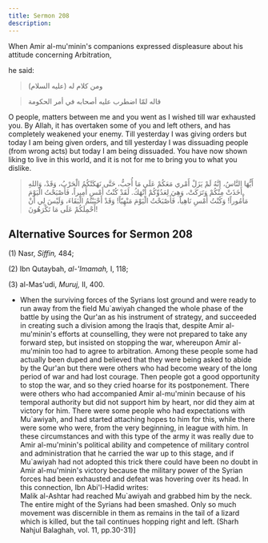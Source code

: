 ```yaml
---
title: Sermon 208
description: 
---
```


When Amir al-mu\'minin\'s companions expressed displeasure about his
attitude concerning Arbitration,

he said:

> ومن كلام له (عليه السلام)

> قاله لمّا اضطرب عليه أصحابه في أمر الحكومة

O people, matters between me and you went as I wished till war exhausted
you. By Allah, it has overtaken some of you and left others, and has
completely weakened your enemy. Till yesterday I was giving orders but
today I am being given orders, and till yesterday I was dissuading
people (from wrong acts) but today I am being dissuaded. You have now
shown liking to live in this world, and it is not for me to bring you to
what you dislike.

> أَيُّهَا النَّاسُ، إِنَّهُ لَمْ يَزَلْ أَمْري مَعَكُمْ عَلَى مَا أُحِبُّ، حَتَّى نَهَكَتْكُمُ الْحَرْبُ، وَقَدْ،
> وَاللهِ أَخَذَتْ مِنْكُمْ وَتَرَكَتْ، وَهِيَ لِعَدُوِّكُمْ أَنْهَكُ. لَقَدْ كُنْتُ أَمْسِ أَمِيراً، فَأَصْبَحْتُ
> الْيَوْمَ مَأْمُوراً! وَكُنْتُ أَمْسِ نَاهِياً، فَأَصْبَحْتُ الْيَوْمَ مَنْهِيّاً! وَقَدْ أَحْبَبْتُمُ الْبَقَاءَ،
> وَلَيْسَ لِي أَنْ أَحْمِلَكُمْ عَلَى مَا تَكْرَهُونَ!

## Alternative Sources for Sermon 208

\(1\) Nasr, *Siffin,* 484;

\(2\) Ibn Qutaybah, *al-\'Imamah,* I, 118;

\(3\) al-Mas'udi, *Muruj,* II, 400.

-  When the
    surviving forces of the Syrians lost ground and were ready to run
    away from the field Mu\`awiyah changed the whole phase of the battle
    by using the Qur\'an as his instrument of strategy, and succeeded in
    creating such a division among the Iraqis that, despite Amir
    al-mu\'minin\'s efforts at counselling, they were not prepared to
    take any forward step, but insisted on stopping the war, whereupon
    Amir al-mu\'minin too had to agree to arbitration. Among these
    people some had actually been duped and believed that they were
    being asked to abide by the Qur\'an but there were others who had
    become weary of the long period of war and had lost courage. Then
    people got a good opportunity to stop the war, and so they cried
    hoarse for its postponement. There were others who had accompanied
    Amir al-mu\'minin because of his temporal authority but did not
    support him by heart, nor did they aim at victory for him. There
    were some people who had expectations with Mu\`awiyah, and had
    started attaching hopes to him for this, while there were some who
    were, from the very beginning, in league with him. In these
    circumstances and with this type of the army it was really due to
    Amir al-mu\'minin\'s political ability and competence of military
    control and administration that he carried the war up to this stage,
    and if Mu\`awiyah had not adopted this trick there could have been
    no doubt in Amir al-mu\'minin\'s victory because the military power
    of the Syrian forces had been exhausted and defeat was hovering over
    its head. In this connection, Ibn Abi\'l-Hadid writes:\
    Malik al-Ashtar had reached Mu\`awiyah and grabbed him by the neck.
    The entire might of the Syrians had been smashed. Only so much
    movement was discernible in them as remains in the tail of a lizard
    which is killed, but the tail continues hopping right and left.
    (Sharh Nahjul Balaghah, vol. 11, pp.30-31)]